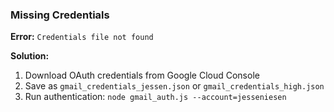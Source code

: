 ### Missing Credentials

**Error:** `Credentials file not found`

**Solution:**

1. Download OAuth credentials from Google Cloud Console
2. Save as `gmail_credentials_jessen.json` or `gmail_credentials_high.json`
3. Run authentication: `node gmail_auth.js --account=jesseniesen`
